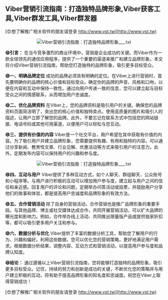 ## **Viber营销引流指南：打造独特品牌形象,Viber获客工具,Viber群发工具,Viber群发器**

[😍想了解推广相关软件的朋友请登录 http://www.vst.tw](http://www.vst.tw)

 <center><img src="https://vst.tw/MP4/tuiguang/png/4.png" alt="Viber营销引流指南：打造独特品牌形象___.txt"></center>

**😄引言：**
在当今竞争激烈的商业环境中，营销是企业成功的关键。而Viber作为一款全球领先的通信应用程序，提供了一个重要的渠道来推广和建立品牌形象。本文将介绍Viber营销引流指南，帮助您打造独特的品牌形象，吸引更多目标受众。

**😄一、明确品牌定位**
成功的品牌必须具有明确的定位。在Viber上进行营销时，首先要明确你的品牌的核心价值和目标受众。确定你的品牌的声音、风格和口吻，以便在内容和互动中保持一致性。通过向用户传递一致的信息，您可以建立起与目标受众之间的情感联系，从而增加用户忠诚度。

**😄二、优化品牌资料**
在Viber上，您的品牌资料是吸引用户的关键。确保您的品牌资料页面简洁明了，突出您的核心价值和独特卖点。使用高质量的图片和吸引人的描述，让用户立即了解您的品牌。此外，不要忘记在联系方式中包括您的网站链接、电话号码或其他可用渠道，以便用户可以轻松与您互动。

**😄三、提供有价值的内容**
Viber是一个社交平台，用户希望在其中获取有价值的内容。为了吸引用户并建立品牌形象，您需要提供有趣、有用和独特的内容。可以通过分享新闻、教育性文章、行业见解、优惠活动等方式来吸引用户的注意力。此外，定期发布内容可以保持用户的兴趣和参与度。

 <center><img src="https://vst.tw/MP4/tuiguang/png/8.png" alt="Viber营销引流指南：打造独特品牌形象___.txt"></center>

**😄四、互动与用户**
Viber提供了多种互动方式，如个人聊天、群组聊天、公众账号和小程序等。与用户进行积极的互动可以增加用户参与度，建立起与用户之间的信任和亲近感。回复用户的评论和问题，定期举办问答活动或投票，并鼓励用户分享他们的故事和体验，都是提高用户忠诚度和品牌形象的有效方法。

**😄五、合作营销活动**
除了自身的营销活动，合作营销也是推广品牌形象的重要手段。与其他品牌、博主或社交媒体达成合作，共同开展营销活动，可以扩大品牌的曝光度和影响力。例如，合作举办线上活动、共同推出限量版产品或提供独家折扣等，都可以吸引更多用户关注和参与。

**😄六、数据分析与优化**
Viber提供了丰富的数据分析工具，帮助您了解用户的行为、兴趣和偏好。利用这些数据，您可以优化您的营销策略，更好地满足用户需求。根据数据分析结果，调整内容、互动方式和营销活动，以提高用户参与度和品牌认知度。

**😄结论：**
通过遵循以上Viber营销引流指南，您将能够打造独特的品牌形象，吸引更多目标受众。记住，持续的努力和创新是成功的关键，不断优化您的策略并与用户建立积极的互动，将有助于提高品牌形象的知名度和忠诚度。祝您在Viber上取得营销成功！

[😍想了解推广相关软件的朋友请登录 http://www.vst.tw](http://www.vst.tw)



